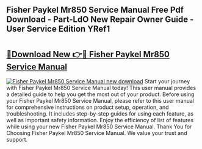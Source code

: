 ## Fisher Paykel Mr850 Service Manual Free Pdf Download - Part-LdO New Repair Owner Guide - User Service Edition YRef1

# <h2><a href="http://bc63346.oget.top/?id=Fisher+Paykel+Mr850+Service+Manual">🔗Download New 👉🔴 Fisher Paykel Mr850 Service Manual</a></h2>

[![Fisher Paykel Mr850 Service Manual new download](https://i.imgur.com/5g1atiW.png)](http://bc63346.oget.top/?id=Fisher+Paykel+Mr850+Service+Manual)
Start your journey with Fisher Paykel Mr850 Service Manual today! This user manual provides a detailed guide to help you get the most out of your product. Before using your Fisher Paykel Mr850 Service Manual, please refer to this user manual for comprehensive instructions on product setup, operation, and troubleshooting. It includes step-by-step guides for using each feature, as well as important safety information. Enjoy the efficiency of list of features while using your new Fisher Paykel Mr850 Service Manual. Thank You for Choosing Fisher Paykel Mr850 Service Manual. We value your trust and support.
